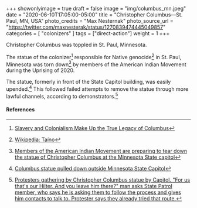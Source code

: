 +++
showonlyimage = true
draft = false
image = "img/columbus_mn.jpeg"
date = "2020-06-10T17:05:00-05:00"
title = "Christopher Columbus—St. Paul, MN, USA"
photo_credits = "Max Nesternak"
photo_source_url = "https://twitter.com/maxnesterak/status/1270839474445049857"
categories = [ "colonizers" ]
tags = ["direct-action"]
weight = 1
+++

Christopher Columbus was toppled in St. Paul, Minnesota.

<!--more-->

The statue of the colonizer[^1] responsible for Native genocide[^2] in St. Paul, Minnesota was torn down[^3] by members of the American Indian Movement during the Uprising of 2020.

The statue, formerly in front of the State Capitol building, was easily upended.[^4] This followed failed attempts to remove the statue through more lawful channels, according to demonstrators.[^5]

#### References

[^1]: [Slavery and Colonialism Make Up the True Legacy of Columbus](https://www.nytimes.com/1989/11/04/opinion/l-slavery-and-colonialism-make-up-the-true-legacy-of-columbus-866089.html#:~:text=For%20many%20Americans%20and%20Europeans,destruction%20of%20people%20and%20cultures.)

[^2]: [Wikipedia: Taíno](https://en.wikipedia.org/wiki/Ta%C3%ADno#Depopulation)

[^3]: [Members of the American Indian Movement are preparing to tear down the statue of Christopher Columbus at the Minnesota State capitol](https://twitter.com/maxnesterak/status/1270839254462201867)

[^4]: [Columbus statue pulled down outside Minnesota State Capitol](https://bringmethenews.com/minnesota-news/columbus-statue-pulled-down-outside-minnesota-state-capitol)

[^5]: [Protesters gathering by Christopher Columbus statue by Capitol. "For us that's our Hilter. And you leave him there?" man asks State Patrol member, who says he is asking them to follow the process and gives him contacts to talk to. Protester says they already tried that route.](https://twitter.com/jessvanb/status/1270834884429467649?ref_src=twsrc%5Etfw%7Ctwcamp%5Etweetembed%7Ctwterm%5E1270834884429467649&ref_url=https%3A%2F%2Fbringmethenews.com%2Fminnesota-news%2Fcolumbus-statue-pulled-down-outside-minnesota-state-capitol)